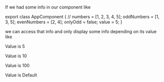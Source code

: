 If we had some info in our component like

export class AppComponent {
// numbers = [1, 2, 3, 4, 5];
oddNumbers = [1, 3, 5];
evenNumbers = [2, 4];
onlyOdd = false;
value = 5;
}

we can access that info and only display some info depending on its value like

   <div [ngSwitch]="value">
        <p *ngSwitchCase="5">Value is 5</p>
        <p *ngSwitchCase="10">Value is 10</p>
        <p *ngSwitchCase="100">Value is 100</p>
        <p *ngSwitchDefault="">Value is Default</p>
      </div>
